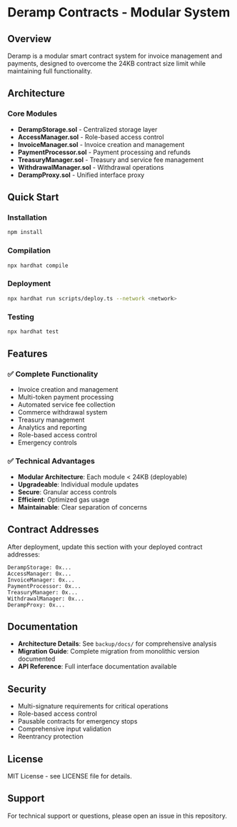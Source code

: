 # Deramp Contracts - Modular System

## Overview
Deramp is a modular smart contract system for invoice management and payments, designed to overcome the 24KB contract size limit while maintaining full functionality.

## Architecture

### Core Modules
- **DerampStorage.sol** - Centralized storage layer
- **AccessManager.sol** - Role-based access control
- **InvoiceManager.sol** - Invoice creation and management
- **PaymentProcessor.sol** - Payment processing and refunds
- **TreasuryManager.sol** - Treasury and service fee management
- **WithdrawalManager.sol** - Withdrawal operations
- **DerampProxy.sol** - Unified interface proxy

## Quick Start

### Installation
```bash
npm install
```

### Compilation
```bash
npx hardhat compile
```

### Deployment
```bash
npx hardhat run scripts/deploy.ts --network <network>
```

### Testing
```bash
npx hardhat test
```

## Features

### ✅ Complete Functionality
- Invoice creation and management
- Multi-token payment processing
- Automated service fee collection
- Commerce withdrawal system
- Treasury management
- Analytics and reporting
- Role-based access control
- Emergency controls

### ✅ Technical Advantages
- **Modular Architecture**: Each module < 24KB (deployable)
- **Upgradeable**: Individual module updates
- **Secure**: Granular access controls
- **Efficient**: Optimized gas usage
- **Maintainable**: Clear separation of concerns

## Contract Addresses

After deployment, update this section with your deployed contract addresses:

```
DerampStorage: 0x...
AccessManager: 0x...
InvoiceManager: 0x...
PaymentProcessor: 0x...
TreasuryManager: 0x...
WithdrawalManager: 0x...
DerampProxy: 0x...
```

## Documentation

- **Architecture Details**: See `backup/docs/` for comprehensive analysis
- **Migration Guide**: Complete migration from monolithic version documented
- **API Reference**: Full interface documentation available

## Security

- Multi-signature requirements for critical operations
- Role-based access control
- Pausable contracts for emergency stops
- Comprehensive input validation
- Reentrancy protection

## License

MIT License - see LICENSE file for details.

## Support

For technical support or questions, please open an issue in this repository.
